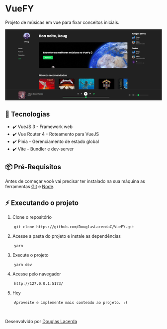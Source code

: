 # VueFY

Projeto de músicas em vue para fixar conceitos iniciais.

![Screenshot](./public/imgs/preview.png)

## 🚀 Tecnologias

- ✔️ VueJS 3 - Framework web
- ✔️ Vue Router 4 - Roteamento para VueJS
- ✔️ Pinia - Gerenciamento de estado global
- ✔️ Vite - Bundler e dev-server

## 📦️ Pré-Requisitos

Antes de começar você vai precisar ter instalado na sua máquina as ferramentas [Git](https://git-scm.com/) e [Node](https://nodejs.org/en/download/).

## ⚡ Executando o projeto

1. Clone o repositório

```
    git clone https://github.com/DouglasLacerdaC/VueFY.git
```

2. Acesse a pasta do projeto e instale as dependências

```
    yarn
```

3. Execute o projeto

```
    yarn dev
```

4. Acesse pelo navegador

```
    http://127.0.0.1:5173/
```

5. Hey

```
    Aproveite e implemente mais conteúdo ao projeto. ;)
```

<br />

Desenvolvido por [Douglas Lacerda](https://www.linkedin.com/in/douglas-lacerda-da-conceicao/)
